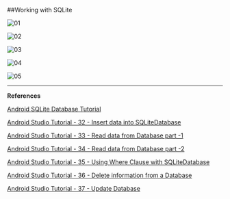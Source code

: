 ##Working with SQLite

![01](https://raw.githubusercontent.com/mhdr/AndroidSamples/master/062/images/01.gif  "01")

![02](https://raw.githubusercontent.com/mhdr/AndroidSamples/master/062/images/02.gif  "02")

![03](https://raw.githubusercontent.com/mhdr/AndroidSamples/master/062/images/03.gif  "03")

![04](https://raw.githubusercontent.com/mhdr/AndroidSamples/master/062/images/04.gif  "04")

![05](https://raw.githubusercontent.com/mhdr/AndroidSamples/master/062/images/05.gif  "05")

***

**References**

[Android SQLite Database Tutorial](https://blog.mhdr.ir/2017/04/13/android-sqlite-database-tutorial/) 

[Android Studio Tutorial - 32 - Insert data into SQLiteDatabase](https://www.youtube.com/watch?v=38DOncHIazs&t=1510s&list=PLshdtb5UWjSp0879mLeCsDQN6L73XBZTk&index=34) 

[Android Studio Tutorial - 33 - Read data from Database part -1](https://www.youtube.com/watch?v=ahE8bQRD4f0&t=3s&list=PLshdtb5UWjSp0879mLeCsDQN6L73XBZTk&index=35) 

[Android Studio Tutorial - 34 - Read data from Database part -2](https://www.youtube.com/watch?v=V4FqE83K1n0&list=PLshdtb5UWjSp0879mLeCsDQN6L73XBZTk&index=36) 

[Android Studio Tutorial - 35 - Using Where Clause with SQLiteDatabase](https://www.youtube.com/watch?v=Im6oY8QSVHU&list=PLshdtb5UWjSp0879mLeCsDQN6L73XBZTk&index=37) 

[Android Studio Tutorial - 36 - Delete information from a Database](https://www.youtube.com/watch?v=HSTt_M4bpBY&list=PLshdtb5UWjSp0879mLeCsDQN6L73XBZTk&index=38) 

[Android Studio Tutorial - 37 - Update Database](https://www.youtube.com/watch?v=g2x1lzBKB8M&list=PLshdtb5UWjSp0879mLeCsDQN6L73XBZTk&index=39) 